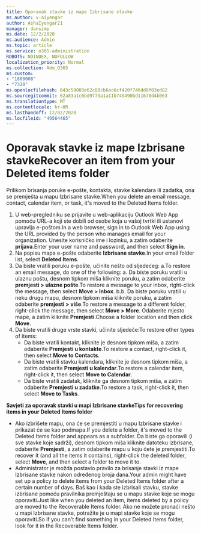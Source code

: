 ```yaml
---
title: Oporavak stavke iz mape Izbrisane stavke
ms.author: v-aiyengar
author: AshaIyengar21
manager: dansimp
ms.date: 12/2/2020
ms.audience: Admin
ms.topic: article
ms.service: o365-administration
ROBOTS: NOINDEX, NOFOLLOW
localization_priority: Normal
ms.collection: Adm_O365
ms.custom:
- "1800008"
- "7320"
ms.openlocfilehash: 643c58003e62c88cb6ac6cf420f746dd8f03ed82
ms.sourcegitcommit: 62a83a1c6bd9779a1a11b749490bd11670d4b063
ms.translationtype: MT
ms.contentlocale: hr-HR
ms.lasthandoff: 12/02/2020
ms.locfileid: "49564465"
---
```

# <a name="recover-an-item-from-your-deleted-items-folder"></a><span data-ttu-id="a1d92-102">Oporavak stavke iz mape Izbrisane stavke</span><span class="sxs-lookup"><span data-stu-id="a1d92-102">Recover an item from your Deleted items folder</span></span>

<span data-ttu-id="a1d92-103">Prilikom brisanja poruke e-pošte, kontakta, stavke kalendara ili zadatka, ona se premješta u mapu Izbrisane stavke.</span><span class="sxs-lookup"><span data-stu-id="a1d92-103">When you delete an email message, contact, calendar item, or task, it's moved to the Deleted Items folder.</span></span>

1. <span data-ttu-id="a1d92-104">U web-pregledniku se prijavite u web-aplikaciju Outlook Web App pomoću URL-a koji ste dobili od osobe koja u vašoj tvrtki ili ustanovi upravlja e-poštom.</span><span class="sxs-lookup"><span data-stu-id="a1d92-104">In a web browser, sign in to Outlook Web App using the URL provided by the person who manages email for your organization.</span></span> <span data-ttu-id="a1d92-105">Unesite korisničko ime i lozinku, a zatim odaberite **prijava**.</span><span class="sxs-lookup"><span data-stu-id="a1d92-105">Enter your user name and password, and then select **Sign in**.</span></span>
1. <span data-ttu-id="a1d92-106">Na popisu mapa e-pošte odaberite **Izbrisane stavke**.</span><span class="sxs-lookup"><span data-stu-id="a1d92-106">In your email folder list, select **Deleted Items**.</span></span>
1. <span data-ttu-id="a1d92-107">Da biste vratili poruku e-pošte, učinite nešto od sljedećeg: a.</span><span class="sxs-lookup"><span data-stu-id="a1d92-107">To restore an email message, do one of the following: a.</span></span> <span data-ttu-id="a1d92-108">Da biste poruku vratili u ulaznu poštu, desnom tipkom miša kliknite poruku, a zatim odaberite **premjesti > ulazne pošte**.</span><span class="sxs-lookup"><span data-stu-id="a1d92-108">To restore a message to your inbox, right-click the message, then select **Move > Inbox**.</span></span>
    <span data-ttu-id="a1d92-109">b.</span><span class="sxs-lookup"><span data-stu-id="a1d92-109">b.</span></span> <span data-ttu-id="a1d92-110">Da biste poruku vratili u neku drugu mapu, desnom tipkom miša kliknite poruku, a zatim odaberite **premjesti > više**.</span><span class="sxs-lookup"><span data-stu-id="a1d92-110">To restore a message to a different folder, right-click the message, then select **Move > More**.</span></span> <span data-ttu-id="a1d92-111">Odaberite mjesto mape, a zatim kliknite **Premjesti**.</span><span class="sxs-lookup"><span data-stu-id="a1d92-111">Choose a folder location and then click **Move**.</span></span>
4. <span data-ttu-id="a1d92-112">Da biste vratili druge vrste stavki, učinite sljedeće:</span><span class="sxs-lookup"><span data-stu-id="a1d92-112">To restore other types of items:</span></span>
    - <span data-ttu-id="a1d92-113">Da biste vratili kontakt, kliknite je desnom tipkom miša, a zatim odaberite **Premjesti u kontakte**.</span><span class="sxs-lookup"><span data-stu-id="a1d92-113">To restore a contact, right-click it, then select **Move to Contacts**.</span></span>
    - <span data-ttu-id="a1d92-114">Da biste vratili stavku kalendara, kliknite je desnom tipkom miša, a zatim odaberite **Premjesti u kalendar**.</span><span class="sxs-lookup"><span data-stu-id="a1d92-114">To restore a calendar item, right-click it, then select **Move to Calendar**.</span></span>
    - <span data-ttu-id="a1d92-115">Da biste vratili zadatak, kliknite ga desnom tipkom miša, a zatim odaberite **Premjesti u zadatke**.</span><span class="sxs-lookup"><span data-stu-id="a1d92-115">To restore a task, right-click it, then select **Move to Tasks**.</span></span>

<span data-ttu-id="a1d92-116">**Savjeti za oporavak stavki u mapi Izbrisane stavke**</span><span class="sxs-lookup"><span data-stu-id="a1d92-116">**Tips for recovering items in your Deleted Items folder**</span></span>

- <span data-ttu-id="a1d92-117">Ako izbrišete mapu, ona će se premjestiti u mapu Izbrisane stavke i prikazat će se kao podmapa.</span><span class="sxs-lookup"><span data-stu-id="a1d92-117">If you delete a folder, it's moved to the Deleted Items folder and appears as a subfolder.</span></span> <span data-ttu-id="a1d92-118">Da biste ga oporavili (i sve stavke koje sadrži), desnom tipkom miša kliknite datoteku izbrisane, odaberite **Premjesti**, a zatim odaberite mapu u koju ćete je premjestiti.</span><span class="sxs-lookup"><span data-stu-id="a1d92-118">To recover it (and all the items it contains), right-click the deleted folder, select **Move**, and then select a folder to move it to.</span></span>
- <span data-ttu-id="a1d92-119">Administrator je možda postavio pravilo za brisanje stavki iz mape Izbrisane stavke nakon određenog broja dana.</span><span class="sxs-lookup"><span data-stu-id="a1d92-119">Your admin might have set up a policy to delete items from your Deleted Items folder after a certain number of days.</span></span> <span data-ttu-id="a1d92-120">Baš kao i kada ste izbrisali stavku, stavke izbrisane pomoću pravilnika premještaju se u mapu stavke koje se mogu oporaviti.</span><span class="sxs-lookup"><span data-stu-id="a1d92-120">Just like when you deleted an item, items deleted by a policy are moved to the Recoverable Items folder.</span></span> <span data-ttu-id="a1d92-121">Ako ne možete pronaći nešto u mapi Izbrisane stavke, potražite je u mapi stavke koje se mogu oporaviti.</span><span class="sxs-lookup"><span data-stu-id="a1d92-121">So if you can't find something in your Deleted Items folder, look for it in the Recoverable Items folder.</span></span>
